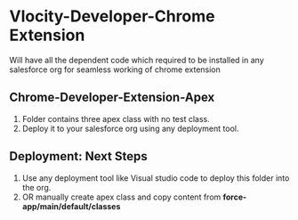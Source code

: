 # Vlocity-Developer-Chrome Extension
Will have all the dependent code which required to be installed in any salesforce org for seamless working of chrome extension

##  Chrome-Developer-Extension-Apex
1. Folder contains three apex class with no test class. 
2. Deploy it to your salesforce org using  any deployment tool.



## Deployment: Next Steps

1.  Use any deployment tool like Visual studio code to deploy this folder into the org.
2.  OR manually create apex class and copy content from  **force-app/main/default/classes**


